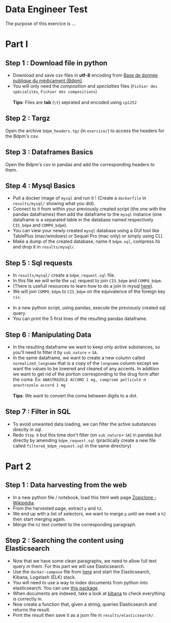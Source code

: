 # Data Engineer Test

The purpose of this exercice is ...

# Part I

## Step 1 : Download file in python

* Download and save csv files in **utf-8** encoding from [Base de donnée publique du médicament (Bdpm)](http://base-donnees-publique.medicaments.gouv.fr/telechargement.php).
* You will only need the *composition* and *specialties* files (`Fichier des spécialités`, `Fichier des compositions`)
<br><br>
**Tips**: Files are **tab** (`\t`) seprated and encoded using `cp1252`

## Step 2 : Targz

Open the archive `bdpm_headers.tgz` (in `exercice/`) to access the headers for the Bdpm's csv.

## Step 3 : Dataframes Basics

Open the Bdpm's csv in pandas and add the corresponding headers to them.

## Step 4 : Mysql Basics

* Pull a docker image of `mysql` and run it ! (Create a `dockerfile` in `results/mysql/` showing what you did).
* Connect to it from within your previously created script (the one with the pandas dataframes) then add the dataframe to the `mysql` instance (one dataframe is a separated table in the database named respectively `CIS_bdpm` and `COMPO_bdpm`).
* You can view your newly created `mysql` database using a GUI tool like TablePlus (mac/windows) or Sequel Pro (mac only) or simply using CLI.
* Make a dump of the created database, name it `bdpm.sql`, compress its and drop it in `results/mysql/`.

## Step 5 : Sql requests

* In `results/mysql/` create a `bdpm_request.sql` file.
* In this file we will write the `sql` request to join `CIS_bdpm` and `COMPO_bdpm`.
* (There is usefull resources to learn how to do a join in mysql [here](https://www.w3schools.com/sql/sql_join.asp)).
* We will join `COMPO_bdpm` to `CIS_bdpm` on the equivalence of the foreign key `cis`.
<br><br>
* In a new python script, using pandas, execute the previously created sql query.
* You can print the 5 first lines of the resulting pandas dataframe.

## Step 6 : Manipulating Data

* In the resulting dataframe we want to keep only active substances, so you'll need to filter it by `sub_nature` = `SA`.
* In the same dataframe, we want to create a new column called `normalized_longname` that is a copy of the `longname` column except we want the values to be lowered and cleared of any accents. In addition we want to get rid of the portion corresponding to the drug form after the coma. Ex: `ANASTROZOLE ACCORD 1 mg, comprimé pelliculé` -> `anastrozole accord 1 mg`
<br><br>
**Tips**: We want to convert the coma between digits to a dot.

## Step 7 : Filter in SQL

* To avoid unwanted data loading, we can filter the active substances directly in sql.
* Redo `Step 6` but this time don't filter (on `sub_nature`= `SA`) in pandas but directly by amending `bdpm_request.sql` (practically create a new file called `filtered_bdpm_request.sql` in the same directory)

# Part 2

## Step 1 : Data harvesting from the web

* In a new python file / notebook, load this html web page [Zopiclone - Wikipédia](https://fr.wikipedia.org/wiki/Zopiclone).
* From the harvested page, extract `p` and `h2`.
* We end up with a list of selectors, we want to merge `p` until we meet a `h2` then start merging again.
* Merge the `h2` text content to the corresponding paragraph.

## Step 2 : Searching the content using Elasticsearch

* Now that we have some clean paragraphs, we need to allow full text query in them. For this part we will use Elasticsearch.
* Use the `docker-compose` file from [here](https://github.com/deviantony/docker-elk) and start the Elasticsearch, Kibana, Logstash (ELK) stack.
* You will need to use a way to index documents from python into elasticsearch. You can use [this package](https://elasticsearch-py.readthedocs.io/en/master/).
* When documents are indexed, take a look at [kibana](localhost:5601) to check everything is correctly in.
* Now create a function that, given a string, queries Elasticsearch and returns the result.
* Print the result then save it as a json file in `results/elasticsearch/`.

